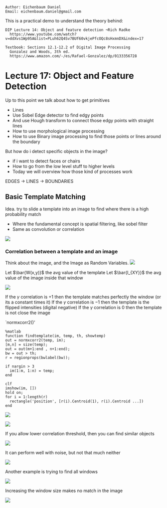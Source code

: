 ```
Author: Eichenbaum Daniel
Email: eichenbaum.daniel@gmail.com
```
This is a practical demo to understand the theory behind:
```
DIP Lecture 14: Object and feature detection ¬Rich Radke
  https://www.youtube.com/watch?v=ddXvs1Wp95A&list=PLuh62Q4Sv7BUf60vkjePfcOQc8sHxmnDX&index=17

Textbook: Sections 12.1-12.2 of Digital Image Processing
  Gonzalez and Woods, 3th ed.  
  https://www.amazon.com/-/es/Rafael-Gonzalez/dp/0133356728  
```

# Lecture 17: Object and Feature Detection
Up to this point we talk about how to get primitives
- Lines
- Use Sobel Edge detector to find edgy points
- And use Hough transform to connect those edgy points with straight lines
- How to use morphological image processing
- How to use Binary image processing to find those points or lines around the boundary

But how do i detect specific objects in the image?
- if i want to detect faces or chairs
- How to go from the low level stuff to higher levels
- Today we will overview how those kind of processes work


EDGES -> LINES -> BOUNDARIES

## Basic Template Matching
Idea. try to slide a template into an image to find where there is a high probability match
- Where the fundamental concept is spatial filtering, like sobel filter
- Same as convolution or correlation
 
![](1_template_matching.jpg)

### Correlation between a template and an image
Think about the image, and the Image as Random Variables.
![](2_template_matching.jpg)

Let $\bar{W(x,y)}$ the avg value of the template
Let $\bar{I_{XY}}$ the avg value of the image inside that window

![](3_template_matching.jpg)

If the $\gamma$ correlation is $+1$ then the template matches perfectly the window (or its a constant times it)
If the $\gamma$ correlation is $-1$ then the template is the flipped intensities (digital negative)
If the $\gamma$ correlation is $0$ then the template is not close the image

`normxcorr2()'

```
%matlab
function findtemplate(im, temp, th, showtemp)
out = normxcorr2(temp, im);
[m,n] = size(temp);
out = out(m+1:end , n+1:end);
bw = out > th;
r = regionprops(bwlabel(bw));

if nargin > 3
  im(1:m, 1:n) = temp;
end

clf
imshow(im, [])
hold on;
for i = 1:length(r)
  rectangle('position', [r(i).Centroid(1), r(i).Centroid ...])
end
```

![](4_template_matching.jpg)

![](5_template_matching.jpg)

If you allow lower correlation threshold, then you can find similar objects

![](6_template_matching.jpg)

It can perform well with noise, but not that much neither

![](7_template_matching.jpg)

Another example is trying to find all windows

![](8_template_matching.jpg)

Increasing the window size makes no match in the image

![](9_template_matching.jpg)
